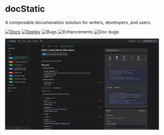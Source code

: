 

# docStatic

A composable documenation solution for writers, developers, and users.

[![Docs](https://img.shields.io/badge/docs-readme-blue)](https://docstatic/docs)
[![Deploy](https://github.com/aowendev/docstatic/actions/workflows/deploy.yml/badge.svg)](https://github.com/aowendev/docstatic/actions/workflows/deploy.yml)
![Bugs](https://img.shields.io/github/issues/aowendev/docstatic/bug)
![Enhancements](https://img.shields.io/github/issues/aowendev/docstatic/enhancement)
![Doc-bugs](https://img.shields.io/github/issues/aowendev/docstatic/documentation)

![Tinasaurus Demo](/static/img/docStaticDemo.jpg)

